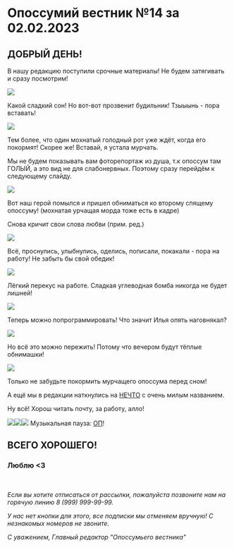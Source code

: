 # Опоссумий вестник №14 за 02.02.2023

## ДОБРЫЙ ДЕНЬ!

В нашу редакцию поступили срочные материалы! Не будем затягивать и сразу посмотрим!
 
![](images/2023-02-02/photo_2023-02-02_11-33-01.jpg)

Какой сладкий сон! Но вот-вот прозвенит будильник! Тзыыынь - пора вставать!
 
![](images/2023-02-02/photo_2023-02-02_11-33-04_2.jpg)

Тем более, что один мохнатый голодный рот уже ждёт, когда его покормят! Скорее же! Вставай, я устала мурчать.
 
Мы не будем показывать вам фоторепортаж из душа, т.к опоссум там ГОЛЫЙ, а это вид не для слабонервных. Поэтому сразу перейдём к следующему слайду.

![](images/2023-02-02/photo_2023-02-02_11-33-03.jpg)

Вот наш герой помылся и пришел обниматься ко второму спящему опоссуму! (мохнатая урчащая морда тоже есть в кадре)

Снова кричит свои слова любви (прим. ред.)
 
![](images/2023-02-02/photo_2023-02-02_11-33-03_2.jpg)

Всё, проснулись, улыбнулись, оделись, пописали, покакали - пора на работу! Не забыть бы свой обедик!
 
![](images/2023-02-02/photo_2023-02-02_11-33-02.jpg)

Лёгкий перекус на работе. Сладкая углеводная бомба никогда не будет лишней!
 
![](images/2023-02-02/photo_2023-02-02_11-33-04.jpg)

Теперь можно попрограммировать! Что значит Илья опять наговнякал?
 
![](images/2023-02-02/opossums-mating-3.jpg)

Но всё это можно пережить! Потому что вечером будут тёплые обнимашки!
 
![](images/2023-02-02/photo_2023-02-02_11-33-02_2.jpg)

Только не забудьте покормить мурчащего опоссума перед сном!
 
А ещё мы в редакции наткнулись на [НЕЧТО](https://www.kinopoisk.ru/film/1078486/) с очень милым названием.

Ну всё! Хорош читать почту, за работу, алло!
 
![](images/2023-02-02/image4.gif)![](images/2023-02-02/image4.gif)![](images/2023-02-02/image4.gif) Музыкальная пауза: [ОП](https://music.yandex.ru/album/6414277/track/47299035)!

## ВСЕГО ХОРОШЕГО!

### Люблю <3

<br>

*Если вы хотите отписаться от рассылки, пожалуйста позвоните нам на горячую линию 8 (999) 999-99-99.*

*У нас нет кнопки для этого, все подписки мы отменяем вручную! С незнакомых номеров не звоните.*

*С уважением, Главный редактор "Опоссумьего вестника"*
